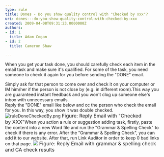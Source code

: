 ```yaml
---
type: rule
title: Dones - Do you show quality control with "Checked by xxx"?
uri: dones---do-you-show-quality-control-with-checked-by-xxx
created: 2009-04-08T09:31:23.0000000Z
authors:
- id: 1
  title: Adam Cogan
- id: 2
  title: Cameron Shaw

---
```


 When you get your task done, you should carefully check each item in the email task and make sure it's qualified. For some of the task, you need someone to check it again for you before sending the "DONE" email.  

   Simply ask for that person to come over and check it on your computer or IM him/her if the person is not close by (e.g. in different room).This way you are guaranteed instant feedback and you won't clog up someone else's inbox with unnecessary emails.  
Reply the "DONE" email like below and cc the person who check the email for you. In this way, you show it was double checked.
![ruleDoneCheckedBy.png](/PublishingImages/ruleDoneCheckedBy.png)
<font class="ms-rteCustom-FigureNormal" size="+0">Figure&#58; Reply Email with &quot;Checked by&#160;<span style="white-space&#58;nowrap;"></span></font><font class="ms-rteCustom-FigureNormal" size="+0"><span style="white-space&#58;nowrap;"></span></font><font class="ms-rteCustom-FigureNormal" size="+0"><span style="white-space&#58;nowrap;">XXX&quot;</span></font>When you action a rule or suggestion adding task, firstly, paste the content into a new Word file and run the "Grammar & Spelling Check" to check if there is any error. After the "Grammar & Spelling Check", you can add it to our website. After that, run Link Auditor in order to keep 0 bad links on that page.
![](/PublishingImages/SpellAndLinkCheck.jpg) <font class="ms-rteCustom-FigureNormal" size="+0">Figure&#58; Reply Email with grammar &amp; spelling check and CA check&#160;results<br></font>
